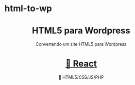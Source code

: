 # html-to-wp
<h1 align="center">HTML5 para Wordpress</h1>

<p align="center">Convertendo um site HTML5 para Wordpress</p>

<h1 align="center">
    <a href="">🔗 React</a>
</h1>
<p align="center">🚀 HTML5/CSS/JS/PHP</p>
